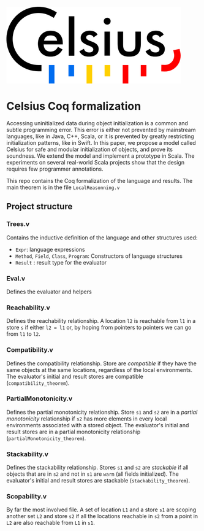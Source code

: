 ![Celsius logo](https://github.com/clementblaudeau/celsius/blob/master/logo.png)

# Celsius Coq formalization

Accessing uninitialized data during object initialization is a common and subtle programming error. This
error is either not prevented by mainstream languages, like in Java, C++, Scala, or it is prevented by greatly restricting initialization patterns, like in Swift. In this paper, we propose a model called Celsius for safe and modular initialization of objects, and prove its soundness. We extend the model and implement a prototype in Scala. The experiments on several real-world Scala projects show that the design requires few programmer annotations.

This repo contains the Coq formalization of the language and results. The main theorem is in the file `LocalReasonning.v`

## Project structure
### Trees.v
Contains the inductive definition of the language and other structures used:

 - `Expr`: language expressions
 - `Method`, `Field`, `Class`, `Program`: Constructors of language structures
 - `Result` : result type for the evaluator

### Eval.v
Defines the evaluator and helpers

### Reachability.v
Defines the reachability relationship. A location `l2` is reachable from `l1` in a store `s` if either `l2 = l1` or, by hoping from pointers to pointers we can go from `l1` to `l2`.

### Compatibility.v
Defines the compatibility relationship. Store are *compatible* if they have the same objects at the same locations, regardless of the local environments.
The evaluator's initial and result stores are compatible (`compatibility_theorem`).

### PartialMonotonicity.v
Defines the partial monotonicity relationship. Store `s1` and `s2` are in a *partial monotonicity* relationship if `s2` has more elements in every local environments associated with a stored object. The evaluator's initial and result stores are in a partial monotonicity relationship (`partialMonotonicity_theorem`).

### Stackability.v
Defines the stackability relationship. Stores `s1` and `s2` are *stackable* if all objects that are in `s2` and not in `s1` are `warm` (all fields initialized). The evaluator's initial and result stores are stackable (`stackability_theorem`).

### Scopability.v
By far the most involved file. A set of location `L1` and a store `s1` are scoping another set `L2` and store `s2` if all the locations reachable in `s2` from a point in `L2` are also reachable from `L1` in `s1`.
